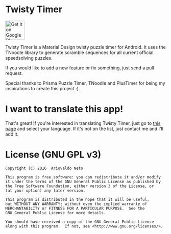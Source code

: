 # Twisty Timer

<a href="https://play.google.com/store/apps/details?id=com.aricneto.twistytimer" target="_blank">
  <img alt="Get it on Google Play"
       src="https://play.google.com/intl/en_us/badges/images/generic/en-play-badge.png" height="60"/>
</a>

Twisty Timer is a Material Design twisty puzzle timer for Android. It uses the TNoodle library to generate scramble sequences for all current official speedsolving puzzles.  

If you would like to add a new feature or fix something, just send a pull request.  

Special thanks to Prisma Puzzle Timer, TNoodle and PlusTimer for being my inspirations to create this project :).

# I want to translate this app!

That's great! If you're interested in translating Twisty Timer, just go to <a href="https://crowdin.com/project/twisty-timer">this page</a> and select your language. If it's not on the list, just contact me and I'll add it.

# License (GNU GPL v3)

    Copyright (C) 2016  Ariovaldo Neto

    This program is free software: you can redistribute it and/or modify
    it under the terms of the GNU General Public License as published by
    the Free Software Foundation, either version 3 of the License, or
    (at your option) any later version.

    This program is distributed in the hope that it will be useful,
    but WITHOUT ANY WARRANTY; without even the implied warranty of
    MERCHANTABILITY or FITNESS FOR A PARTICULAR PURPOSE.  See the
    GNU General Public License for more details.

    You should have received a copy of the GNU General Public License
    along with this program.  If not, see <http://www.gnu.org/licenses/>.

